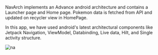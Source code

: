 NavArch implements an Advance android architecture and contains a Launcher page and Home page. Pokemon data is fetched from API and updated on recycler view in HomePage.

In this app, we have used android's latest architectural components like Jetpack Navigation, ViewModel, Databinding, Live data, Hilt, and Single activity structure.

![na](https://github.com/user-attachments/assets/82a86dc0-f3ab-4943-8561-c086e8aa7a0d)

